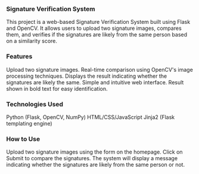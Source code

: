 ### Signature Verification System
This project is a web-based Signature Verification System built using Flask and OpenCV. It allows users to upload two signature images, compares them, and verifies if the signatures are likely from the same person based on a similarity score.

### Features
Upload two signature images.
Real-time comparison using OpenCV's image processing techniques.
Displays the result indicating whether the signatures are likely the same.
Simple and intuitive web interface.
Result shown in bold text for easy identification.

### Technologies Used
Python (Flask, OpenCV, NumPy)
HTML/CSS/JavaScript
Jinja2 (Flask templating engine)

### How to Use
Upload two signature images using the form on the homepage.
Click on Submit to compare the signatures.
The system will display a message indicating whether the signatures are likely from the same person or not.